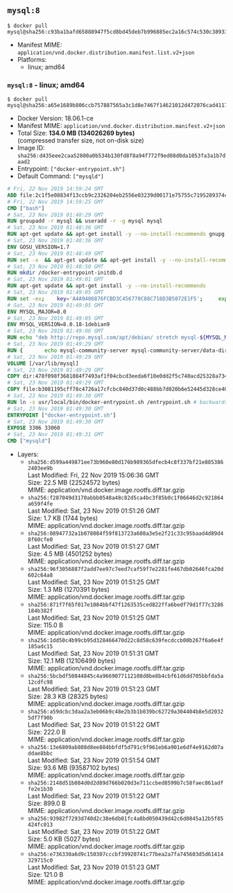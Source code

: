 ## `mysql:8`

```console
$ docker pull mysql@sha256:c93ba1bafd65888947f5cd8bd45deb7b996885ec2a16c574c530c389335e9169
```

-	Manifest MIME: `application/vnd.docker.distribution.manifest.list.v2+json`
-	Platforms:
	-	linux; amd64

### `mysql:8` - linux; amd64

```console
$ docker pull mysql@sha256:a65e1689b806ccb757887565a3c1d8e7467f14621012d472076cad4117eb06f3
```

-	Docker Version: 18.06.1-ce
-	Manifest MIME: `application/vnd.docker.distribution.manifest.v2+json`
-	Total Size: **134.0 MB (134026269 bytes)**  
	(compressed transfer size, not on-disk size)
-	Image ID: `sha256:d435eee2caa52800a0b534b130fd8f8a94f772f9ed08d0da1053fa3a1b7daad2`
-	Entrypoint: `["docker-entrypoint.sh"]`
-	Default Command: `["mysqld"]`

```dockerfile
# Fri, 22 Nov 2019 14:59:24 GMT
ADD file:2c1f5e08834f13ccb9c2326204eb2556e03239d00171e75755c7195289374c61 in / 
# Fri, 22 Nov 2019 14:59:25 GMT
CMD ["bash"]
# Sat, 23 Nov 2019 01:48:29 GMT
RUN groupadd -r mysql && useradd -r -g mysql mysql
# Sat, 23 Nov 2019 01:48:36 GMT
RUN apt-get update && apt-get install -y --no-install-recommends gnupg dirmngr && rm -rf /var/lib/apt/lists/*
# Sat, 23 Nov 2019 01:48:36 GMT
ENV GOSU_VERSION=1.7
# Sat, 23 Nov 2019 01:48:49 GMT
RUN set -x 	&& apt-get update && apt-get install -y --no-install-recommends ca-certificates wget && rm -rf /var/lib/apt/lists/* 	&& wget -O /usr/local/bin/gosu "https://github.com/tianon/gosu/releases/download/$GOSU_VERSION/gosu-$(dpkg --print-architecture)" 	&& wget -O /usr/local/bin/gosu.asc "https://github.com/tianon/gosu/releases/download/$GOSU_VERSION/gosu-$(dpkg --print-architecture).asc" 	&& export GNUPGHOME="$(mktemp -d)" 	&& gpg --batch --keyserver ha.pool.sks-keyservers.net --recv-keys B42F6819007F00F88E364FD4036A9C25BF357DD4 	&& gpg --batch --verify /usr/local/bin/gosu.asc /usr/local/bin/gosu 	&& gpgconf --kill all 	&& rm -rf "$GNUPGHOME" /usr/local/bin/gosu.asc 	&& chmod +x /usr/local/bin/gosu 	&& gosu nobody true 	&& apt-get purge -y --auto-remove ca-certificates wget
# Sat, 23 Nov 2019 01:48:50 GMT
RUN mkdir /docker-entrypoint-initdb.d
# Sat, 23 Nov 2019 01:49:01 GMT
RUN apt-get update && apt-get install -y --no-install-recommends 		pwgen 		openssl 		perl 	&& rm -rf /var/lib/apt/lists/*
# Sat, 23 Nov 2019 01:49:05 GMT
RUN set -ex; 	key='A4A9406876FCBD3C456770C88C718D3B5072E1F5'; 	export GNUPGHOME="$(mktemp -d)"; 	gpg --batch --keyserver ha.pool.sks-keyservers.net --recv-keys "$key"; 	gpg --batch --export "$key" > /etc/apt/trusted.gpg.d/mysql.gpg; 	gpgconf --kill all; 	rm -rf "$GNUPGHOME"; 	apt-key list > /dev/null
# Sat, 23 Nov 2019 01:49:05 GMT
ENV MYSQL_MAJOR=8.0
# Sat, 23 Nov 2019 01:49:05 GMT
ENV MYSQL_VERSION=8.0.18-1debian9
# Sat, 23 Nov 2019 01:49:06 GMT
RUN echo "deb http://repo.mysql.com/apt/debian/ stretch mysql-${MYSQL_MAJOR}" > /etc/apt/sources.list.d/mysql.list
# Sat, 23 Nov 2019 01:49:29 GMT
RUN { 		echo mysql-community-server mysql-community-server/data-dir select ''; 		echo mysql-community-server mysql-community-server/root-pass password ''; 		echo mysql-community-server mysql-community-server/re-root-pass password ''; 		echo mysql-community-server mysql-community-server/remove-test-db select false; 	} | debconf-set-selections 	&& apt-get update && apt-get install -y mysql-community-client="${MYSQL_VERSION}" mysql-community-server-core="${MYSQL_VERSION}" && rm -rf /var/lib/apt/lists/* 	&& rm -rf /var/lib/mysql && mkdir -p /var/lib/mysql /var/run/mysqld 	&& chown -R mysql:mysql /var/lib/mysql /var/run/mysqld 	&& chmod 777 /var/run/mysqld
# Sat, 23 Nov 2019 01:49:29 GMT
VOLUME [/var/lib/mysql]
# Sat, 23 Nov 2019 01:49:29 GMT
COPY dir:478f098f3681084f7493af1f04cbcd3eeda6f10e0dd2f5c740acd25328a73455 in /etc/mysql/ 
# Sat, 23 Nov 2019 01:49:29 GMT
COPY file:b3081195cff78c4726a17cfcbc840d37d0c488bb7d020b6e52445d328ce4024a in /usr/local/bin/ 
# Sat, 23 Nov 2019 01:49:30 GMT
RUN ln -s usr/local/bin/docker-entrypoint.sh /entrypoint.sh # backwards compat
# Sat, 23 Nov 2019 01:49:30 GMT
ENTRYPOINT ["docker-entrypoint.sh"]
# Sat, 23 Nov 2019 01:49:30 GMT
EXPOSE 3306 33060
# Sat, 23 Nov 2019 01:49:31 GMT
CMD ["mysqld"]
```

-	Layers:
	-	`sha256:d599a449871ee73b960e80d176b989365dfecb4c8f337bf21e8853862403ee9b`  
		Last Modified: Fri, 22 Nov 2019 15:06:36 GMT  
		Size: 22.5 MB (22524572 bytes)  
		MIME: application/vnd.docker.image.rootfs.diff.tar.gzip
	-	`sha256:f287049d3170abbb0548a48c82d5ca4bc3f85b0c1f06646d2c921864a659f4fe`  
		Last Modified: Sat, 23 Nov 2019 01:51:26 GMT  
		Size: 1.7 KB (1744 bytes)  
		MIME: application/vnd.docker.image.rootfs.diff.tar.gzip
	-	`sha256:08947732a1b078084f59f813723a608a3e5e2f21c33c95baad4d89d48f60cfe0`  
		Last Modified: Sat, 23 Nov 2019 01:51:27 GMT  
		Size: 4.5 MB (4501252 bytes)  
		MIME: application/vnd.docker.image.rootfs.diff.tar.gzip
	-	`sha256:96f3056887f2add7ee97c7eed7caf59f7e2281fe467db02646fca20d602c64a8`  
		Last Modified: Sat, 23 Nov 2019 01:51:25 GMT  
		Size: 1.3 MB (1270391 bytes)  
		MIME: application/vnd.docker.image.rootfs.diff.tar.gzip
	-	`sha256:871f7f65f017e1084bbf47f1263535ced822ffa6bedf79d1f77c3286184b382f`  
		Last Modified: Sat, 23 Nov 2019 01:51:25 GMT  
		Size: 115.0 B  
		MIME: application/vnd.docker.image.rootfs.diff.tar.gzip
	-	`sha256:1dd50c4b99cb95d328466470d22c8d58c639fecdccb00b267f6a6e4f185adc15`  
		Last Modified: Sat, 23 Nov 2019 01:51:31 GMT  
		Size: 12.1 MB (12106499 bytes)  
		MIME: application/vnd.docker.image.rootfs.diff.tar.gzip
	-	`sha256:5bcbdf50844845c4a9669077112108d8be8b4cbf61d6dd705bbfda5a12cdfc98`  
		Last Modified: Sat, 23 Nov 2019 01:51:23 GMT  
		Size: 28.3 KB (28325 bytes)  
		MIME: application/vnd.docker.image.rootfs.diff.tar.gzip
	-	`sha256:a59dcbc3daa2a3eb06b9c48e2b3b1b039bc62729a304404b8e5d20325df7f90b`  
		Last Modified: Sat, 23 Nov 2019 01:51:22 GMT  
		Size: 222.0 B  
		MIME: application/vnd.docker.image.rootfs.diff.tar.gzip
	-	`sha256:13e6809ab808d8ee884bbfdf5d791c9f961eb6a901e6df4e9162d07addae8bbc`  
		Last Modified: Sat, 23 Nov 2019 01:51:54 GMT  
		Size: 93.6 MB (93587102 bytes)  
		MIME: application/vnd.docker.image.rootfs.diff.tar.gzip
	-	`sha256:2148d51b084d0d2d89d766b020d3e711ccbed8599b7c58faec861adffe2e1b30`  
		Last Modified: Sat, 23 Nov 2019 01:51:22 GMT  
		Size: 899.0 B  
		MIME: application/vnd.docker.image.rootfs.diff.tar.gzip
	-	`sha256:93982f7293d740d2c38e6db01fc4a8bd050439d42c6d0845a12b5f85424fc013`  
		Last Modified: Sat, 23 Nov 2019 01:51:22 GMT  
		Size: 5.0 KB (5027 bytes)  
		MIME: application/vnd.docker.image.rootfs.diff.tar.gzip
	-	`sha256:e736330a6d9c150307cccbf39920741c77bea2a7fa745603d5d61414329715c0`  
		Last Modified: Sat, 23 Nov 2019 01:51:23 GMT  
		Size: 121.0 B  
		MIME: application/vnd.docker.image.rootfs.diff.tar.gzip
